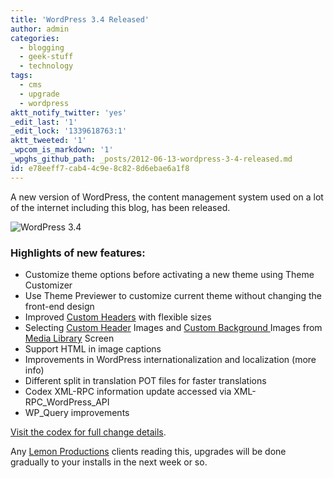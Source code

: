 ```yaml
---
title: 'WordPress 3.4 Released'
author: admin
categories:
  - blogging
  - geek-stuff
  - technology
tags:
  - cms
  - upgrade
  - wordpress
aktt_notify_twitter: 'yes'
_edit_last: '1'
_edit_lock: '1339618763:1'
aktt_tweeted: '1'
_wpcom_is_markdown: '1'
_wpghs_github_path: _posts/2012-06-13-wordpress-3-4-released.md
id: e78eeff7-cab4-4c9e-8c82-8d6ebae6a1f8
---
```

<p>A new version of WordPress, the content management system used on a lot of the internet including this blog, has been released.</p>
<p><img src="https://chrisenns.com/wp-content/uploads/2012/06/WordPress-3.4-600x257.png" alt="WordPress 3.4" title="WordPress 3.4" class="aligncenter size-large wp-image-20500" /></p>
<h3>Highlights of new features:</h3>
<ul>
<li>Customize theme options before activating a new theme using Theme Customizer</li>
<li>Use Theme Previewer to customize current theme without changing the front-end design</li>
<li>Improved <a href="http://codex.wordpress.org/Custom_Headers">Custom Headers</a> with flexible sizes</li>
<li>Selecting <a href="http://codex.wordpress.org/Custom_Headers">Custom Header</a> Images and <a href="http://codex.wordpress.org/Custom_Backgrounds">Custom Background </a>Images from <a href="http://codex.wordpress.org/Media_Library_Screen">Media Library</a> Screen</li>
<li>Support HTML in image captions</li>
<li>Improvements in WordPress internationalization and localization (more info)</li>
<li>Different split in translation POT files for faster translations</li>
<li>Codex XML-RPC information update accessed via XML-RPC_WordPress_API</li>
<li>WP_Query improvements</li>
</ul>
<p><a href="http://codex.wordpress.org/Version_3.4">Visit the codex for full change details</a>.</p>
<p>Any <a href="http://lemonproductions.ca">Lemon Productions</a> clients reading this, upgrades will be done gradually to your installs in the next week or so.</p>
